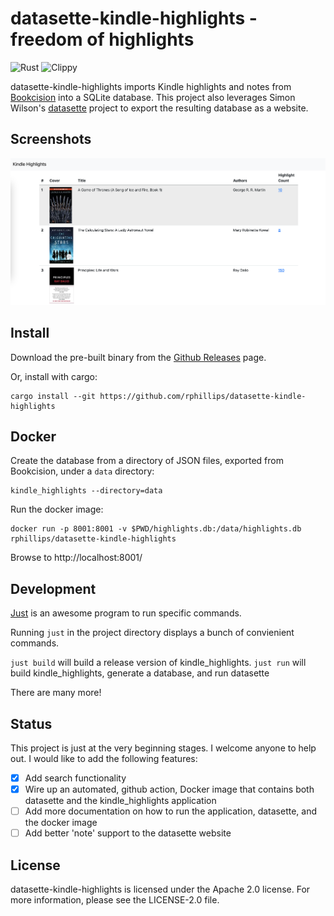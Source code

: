 # datasette-kindle-highlights - freedom of highlights

![Rust](https://github.com/rphillips/datasette-kindle-highlights/workflows/Rust/badge.svg) ![Clippy](https://github.com/rphillips/datasette-kindle-highlights/workflows/Clippy/badge.svg)

datasette-kindle-highlights imports Kindle highlights and notes from [Bookcision](https://readwise.io/bookcision) into a SQLite database. This project also leverages Simon Wilson's [datasette](https://github.com/simonw/datasette) project to export the resulting database as a website. 

## Screenshots

![](https://raw.githubusercontent.com/rphillips/datasette-kindle-highlights/screenshots/screenshot1.png)

## Install

Download the pre-built binary from the [Github
Releases](https://github.com/rphillips/datasette-kindle-highlights/releases)
page.

Or, install with cargo:

```
cargo install --git https://github.com/rphillips/datasette-kindle-highlights
```

## Docker

Create the database from a directory of JSON files, exported from Bookcision,
under a `data` directory:

```
kindle_highlights --directory=data
```

Run the docker image:

```
docker run -p 8001:8001 -v $PWD/highlights.db:/data/highlights.db rphillips/datasette-kindle-highlights
```

Browse to http://localhost:8001/

## Development

[Just](https://github.com/casey/just) is an awesome program to run specific commands.

Running `just` in the project directory displays a bunch of convienient commands.

`just build` will build a release version of kindle_highlights.
`just run` will build kindle_highlights, generate a database, and run datasette

There are many more!

## Status

This project is just at the very beginning stages. I welcome anyone to help out. I would like to add the following features:

- [x] Add search functionality
- [x] Wire up an automated, github action, Docker image that contains both datasette and the kindle_highlights application
- [ ] Add more documentation on how to run the application, datasette, and the docker image
- [ ] Add better 'note' support to the datasette website

## License

datasette-kindle-highlights is licensed under the Apache 2.0 license. For more information, please see the LICENSE-2.0 file.
